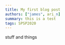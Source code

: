 ```yaml
---
title: My first blog post
authors: ["james", ari_n]
summary: this is a test
tags: SPSP2020
---
```


stuff and things